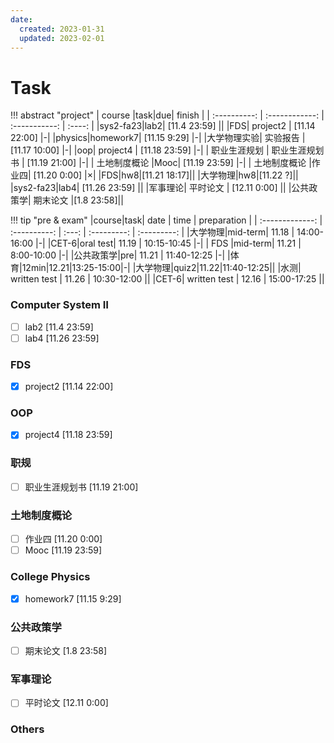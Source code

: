 ```yaml
---
date:
  created: 2023-01-31 
  updated: 2023-02-01
---
```

# Task

!!! abstract "project"
	| course |task|due| finish |
	| :----------: | :------------: | :-----------: | :----: |
	|sys2-fa23|lab2| [11.4 23:59] ||
	|FDS| project2 | [11.14 22:00] |-|
	|physics|homework7| [11.15 9:29] |-|
	|大学物理实验| 实验报告 | [11.17 10:00] |-|
	|oop| project4 | [11.18 23:59] |-|
	| 职业生涯规划 | 职业生涯规划书 | [11.19 21:00] |-|
	| 土地制度概论 |Mooc| [11.19 23:59] |-|
	| 土地制度概论 |作业四| [11.20 0:00] |×|
	|FDS|hw8|[11.21 18:17]||
	|大学物理|hw8|[11.22 ?]||
	|sys2-fa23|lab4| [11.26 23:59] ||
	|军事理论| 平时论文 | [12.11 0:00] ||
	|公共政策学| 期末论文 |[1.8 23:58]||

!!! tip "pre & exam"
	|course|task| date | time | preparation |
	| :-------------: | :----------: | :---: | :---------: | :---------: |
	|大学物理|mid-term| 11.18 | 14:00-16:00 |-|
	|CET-6|oral test| 11.19 | 10:15-10:45 |-|
	| FDS |mid-term| 11.21 | 8:00-10:00 |-|
	|公共政策学|pre| 11.21 | 11:40-12:25 |-|
	|体育|12min|12.21|13:25-15:00|-|
	|大学物理|quiz2|11.22|11:40-12:25||
	|水测| written test | 11.26 | 10:30-12:00 ||
	|CET-6| written test | 12.16 | 15:00-17:25 ||

### Computer System Ⅱ

- [ ] lab2 [11.4 23:59]
- [ ] lab4 [11.26 23:59]

### FDS

- [x] project2  [11.14 22:00]

### OOP

- [x] project4 [11.18 23:59]

### 职规

- [ ] 职业生涯规划书 [11.19 21:00]

### 土地制度概论

- [ ] 作业四 [11.20 0:00]
- [ ] Mooc [11.19 23:59]

### College Physics

- [x] homework7 [11.15 9:29]

### 公共政策学

- [ ] 期末论文 [1.8 23:58]

### 军事理论

- [ ] 平时论文 [12.11 0:00]

### Others
